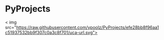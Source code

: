 # PyProjects

< img src="https://raw.githubusercontent.com/ypoolz/PyProjects/efe28bb8f96aa1c51937532bb9f307c0a3c8f701/uca-url.svg">
